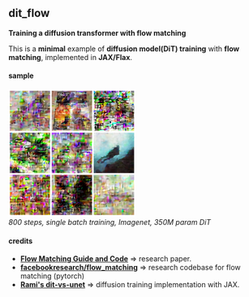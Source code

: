 ## dit_flow
**Training a diffusion transformer with flow matching**

This is a **minimal** example of **diffusion model(DiT) training** with **flow matching**, 
implemented in **JAX/Flax**.

#### sample

<img src="assets/step_800.png" alt="" width="250"/> \
*800 steps, single batch training, Imagenet, 350M param DiT*

#### credits
* [**Flow Matching Guide and Code**](https://arxiv.org/abs/2412.06264) => research paper.
* [**facebookresearch/flow_matching**](https://github.com/facebookresearch/flow_matching) => research codebase for flow matching (pytorch)
* [**Rami's dit-vs-unet**](https://github.com/SonicCodes/dit-vs-unet) => diffusion training implementation with JAX.